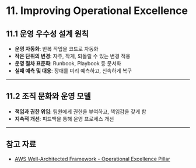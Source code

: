 # 11. Improving Operational Excellence

## 11.1 운영 우수성 설계 원칙

- **운영 자동화**: 반복 작업을 코드로 자동화
- **작은 단위의 변경**: 자주, 작게, 되돌릴 수 있는 변경 적용
- **운영 절차 표준화**: Runbook, Playbook 등 문서화
- **실패 예측 및 대응**: 장애를 미리 예측하고, 신속하게 복구

---

## 11.2 조직 문화와 운영 모델

- **책임과 권한 위임**: 팀원에게 권한을 부여하고, 책임감을 갖게 함
- **지속적 개선**: 피드백을 통해 운영 프로세스 개선

---

## 참고 자료

- [AWS Well-Architected Framework - Operational Excellence Pillar](https://docs.aws.amazon.com/ko_kr/wellarchitected/latest/operational-excellence-pillar/welcome.html)
